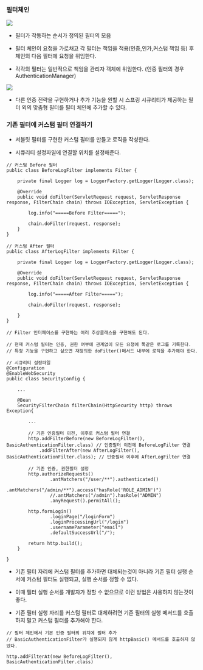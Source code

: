 ### 필터체인

<img src="https://github.com/pansakr/TIL/assets/118809108/ba82d1e1-626b-4795-8e19-d01c4e28dacd">

* 필터가 작동하는 순서가 정의된 필터의 모음

* 필터 체인이 요청을 가로채고 각 필터는 책임을 적용(인증,인가,커스텀 책임 등) 후 체인의 다음 필터에 요청을 위임한다.

* 각각의 필터는 일반적으로 책임을 관리자 객체에 위임한다. (인증 필터의 경우 AuthenticationManager)

<img src="https://github.com/pansakr/TIL/assets/118809108/2db7d20d-a341-4bb2-abee-b141273e7fe7">

* 다른 인증 전략을 구현하거나 추가 기능을 원할 시 스프링 시큐리티가 제공하는 필터 외의 맞춤형 필터를 필터 체인에 추가할 수 있다.


### 기존 필터에 커스텀 필터 연결하기

* 서블릿 필터를 구현한 커스텀 필터를 만들고 로직을 작성한다.

* 시큐리티 설정파일에 연결할 위치를 설정해준다.

```
// 커스텀 Before 필터
public class BeforeLogFilter implements Filter {

    private final Logger log = LoggerFactory.getLogger(Logger.class);

    @Override
    public void doFilter(ServletRequest request, ServletResponse response, FilterChain chain) throws IOException, ServletException {

        log.info("=====Before Filter=====");

        chain.doFilter(request, response);
    }
}

// 커스텀 After 필터
public class AfterLogFilter implements Filter {

    private final Logger log = LoggerFactory.getLogger(Logger.class);

    @Override
    public void doFilter(ServletRequest request, ServletResponse response, FilterChain chain) throws IOException, ServletException {

        log.info("=====After Filter=====");

        chain.doFilter(request, response);

    }
}

// Filter 인터페이스를 구현하는 여러 추상클래스을 구현해도 된다.

// 현재 커스텀 필터는 인증, 권한 여부에 관계없이 모든 요청에 똑같은 로그를 기록한다.  
// 특정 기능을 구현하고 싶으면 재정의한 doFilter()메서드 내부에 로직을 추가해야 한다.

// 시큐리티 설정파일
@Configuration
@EnableWebSecurity
public class SecurityConfig {

    ...

    @Bean
    SecurityFilterChain filterChain(HttpSecurity http) throws Exception{

        ...

        // 기존 인증필터 이전, 이후로 커스텀 필터 연결
        http.addFilterBefore(new BeforeLogFilter(), BasicAuthenticationFilter.class) // 인증필터 이전에 BeforeLogFilter 연결
            .addFilterAfter(new AfterLogFilter(), BasicAuthenticationFilter.class); // 인증필터 이후에 AfterLogFilter 연결

        // 기존 인증, 권한필터 설정
        http.authorizeRequests()
                .antMatchers("/user/**").authenticated()
                .antMatchers("/admin/**").access("hasRole('ROLE_ADMIN')")
                //.antMatchers("/admin").hasRole("ADMIN")
                .anyRequest().permitAll();

        http.formLogin()
                .loginPage("/loginForm")
                .loginProcessingUrl("/login")
                .usernameParameter("email")
                .defaultSuccessUrl("/");

        return http.build();
    }

}
```

* 기존 필터 자리에 커스텀 필터를 추가하면 대체되는것이 아니라 기존 필터 실행 순서에 커스텀 필터도 실행되고, 실행 순서를 정할 수 없다.

* 이때 필터 실행 순서를 개발자가 정할 수 없으므로 이런 방법은 사용하지 않는것이 좋다.

* 기존 필터 실행 자리를 커스텀 필터로 대체하려면 기존 필터의 실행 메서드를 호출하지 말고 커스텀 필터를 추가해야 한다.

```
// 필터 체인에서 기본 인증 필터의 위치에 필터 추가
// BasicAuthenticationFilter가 실행되지 않게 httpBasic() 메서드를 호출하지 않았다.

http.addFilterAt(new BeforeLogFilter(), BasicAuthenticationFilter.class) 
```
